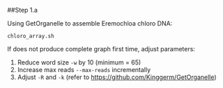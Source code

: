 ##Step 1.a

Using GetOrganelle to assemble Eremochloa chloro DNA:

`chloro_array.sh`

If does not produce complete graph first time, adjust parameters:

  1. Reduce word size `-w` by 10 (minimum = 65) 
  2. Increase max reads `--max-reads` incrementally
  3. Adjust `-R` and `-k` (refer to https://github.com/Kinggerm/GetOrganelle)

